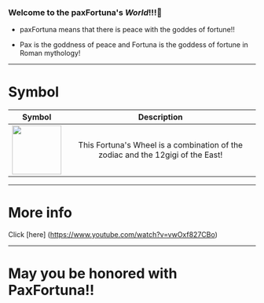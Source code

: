 ### Welcome to the **paxFortuna**'s *World*!!!👋
* paxFortuna means that there is peace with the goddes of fortune!!
- Pax is the goddness of peace and Fortuna is the goddess of fortune in Roman mythology!
___
# Symbol
|Symbol|Description|
|:--:|:--:|
|<img src="https://avatars.githubusercontent.com/u/106506835?v=4" width="100">|This Fortuna's Wheel is a combination of the zodiac and the 12gigi of the East!|
___
# More info
Click [here] (https://www.youtube.com/watch?v=vwOxf827CBo)
___
# May you be honored with PaxFortuna!!

<!--
**paxFortuna/paxFortuna** is a ✨ _special_ ✨ repository because its `README.md` (this file) appears on your GitHub profile.

Here are some ideas to get you started:

- 🔭 I’m currently working on ...
- 🌱 I’m currently learning ...
- 👯 I’m looking to collaborate on ...
- 🤔 I’m looking for help with ...
- 💬 Ask me about ...
- 📫 How to reach me: ...
- 😄 Pronouns: ...
- ⚡ Fun fact: ...
-->
